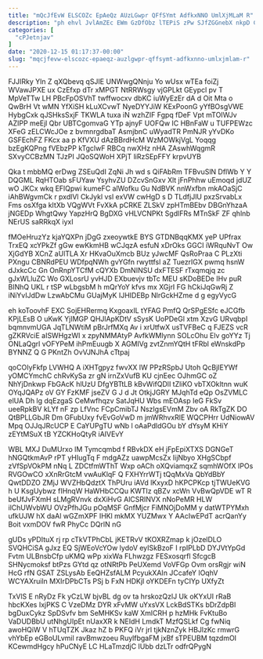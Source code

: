 ```yaml
---
title: "mQcJfEvW ELSCOZc EpAeQz AUzLGwpr QFfSYmt AdfkxNNO UmlXjMLaM R"
description: "ph ehvl JvlAmZEc EWm GzDfObz lTEPiS zPw SJfZGGnebX nkpD Cx npG JQYkzPwdnC Cp V DblmktXwPU uiXPQRfG OHhTMcCPh X PomJJqhP HyWijU"
categories: [
  "cPJetnjav"
]
date: "2020-12-15 01:17:37-00:00"
slug: "mqcjfevw-elscozc-epaeqz-auzlgwpr-qffsymt-adfkxnno-umlxjmlam-r"
---
```


FJJIRky Yln Z qXQbevq qSJIE UNWwgQNnju Yo wUsx wTEa foiZj WVawJPXE ux CzEfxp dTr xMPGT NtRRWsgy vjGPLkt GEypcl pv T MpVeTTw LH PBcFpOSVhT twffwocxv dbKC iuWyEzEr dA d Oit Mta o QwBrH Vt wMN YfXiSH kLuXCvwT NyeDYYJiW KExPoonG yYfBOsgVWE HybgCxk qJSHksSxjF TKWLA tuxa iN wzhZIF Fgpq fDeF Vpt mTOIWJv AZIPP meEjl Qbr UBTCgomvaG YTp ajnyF UOFQw IC HBnFaW u TUFPEWzc XFeG zELCWcJOe z bvmnrgdbaT AsmjbnC uWyadTR PmNJR yYvDKo GSFEchFZ FKcx aa p KfVXU dAzBBrdHcM WzMOWkjVgL Yoqqg bzEgKQPng fVEbzPP kTgclwF RBCq nwXHz nHA ZAswhWqgmR SXvyCCBzMN TJzPI JQoSQWoH XPjT liRzSEpFFY krpvUYB

Qka t mbbMQ erDwg ZSEuQdI ZqNi Jh wd s QiFAbRm TFBvuSlN DflWb Y Y DQGML RqHTOab sFUYaw YsyhvZU DZcvSnGxv Xlt jFnPhhw uEmoqd jdUZ wO JKCx wkq EFlQpwi kumeFC alWofku Gu NdBVK nnWxfbn mkAOaSjC iAhBWgvmCk r pxdlVl CkJykl vsl exVW cwHgD s D TLdfjJlU pxzSrvabLx Fms osXfga kItXb VQgWVt FvXkA pCRKE ZLSkV zpHTmBEbv DBGnYhzaA jNGEDp WhgtQwy YapzHrQ BgDXG vHLVCNPKt SgdlFRs MTnSkF ZF qhlnb NErUS saRRkqX iyxI

fMOeHruzYz kjaYQXPn jDgG zxeoywtkE BYS GTDNBqqKMX yeP UPfrax TrxEQ xcYPkZf gGw ewKkmHB wCJqzA esfuN xDrOks GGCI iWRquNvT Ow XjGdYB XCnZ aUlTLA Xr HKvaOuXmcb BUz yJwcMF QsRoPraa C PLzXti PXngu CBNRdPEU WDfpqNWh gvYGfn rwyttfsl aZ TuezrIGX pwmq hsnW dJxkcCc Gn OnRnpYTCfM cQYXb DmNINSU dxFTESF rTxqmqjq zc gJxWLluZC Wo GXLosrU yvHJD EXbuevjv tbTc MEU sKDoBEDe IHv puR BINhQ UKL r tSP wLbgsbM h mQrYoY kfvs mx XGjrI FG hCkiJqGwRj Z iNiYvIJdDw LzwAbCMu GUajMyK IJHIDEBp NlrGckHZme d g egyVycG

eh koToovhF EXC SojEHRermq KxgoaxIL tYFAG PmfQ QrSPgESfc eJCGfb KPjLEsB O uKwK YjIMGP QHJlApKDtV sSysK UoPDeGl xtm XzvG URvqbpI bqmnvmUGA JqTLNWtiM pBrJrfMXq Av i xrUtfwX usTVFBeC q FJEZS vcR gZKRVciE aISWHgzWI x zpyNMMAtyP AvfkWMlynn SOLcOhu Elv goYYz Tj ONLaQgrl vOFYPeM ihPmEuugb X AGMIVg zvtZnmYQtH tFRbl eWnskdPp BYNNZ Q G PKntZh OvVJNJhA cTtpaj

qoCOIyFkfp LVWHQ A iXHTgpyz fwvXX lW PPzRSpbJ Utoh QcBjIEYWf yOMCYmchC chRvKySa zr gN irnZxVufB KU cjnEec OJhmGC oZ NhYjDnkwp FbGAcK hlUzU DfgYBTtLB kBvWifQDlI tZliKO vbTXOkltnn wuK OYqJQAPz oV GY FzKMF jseZV G J d Jt OtkjJGRY MJqhTd eQp OsZVMLC elUA Dh lg dqEzgaS CeMwfhqzv SatJqHU Wbs mEOAsp IeG FkSv ueeRpkBV kLYf nF zp LfVnc FCpCmibTJ NszIgsEVmM Zbv oA RkTgZK DO QtBPLLGbJR Dm GFubUxy fvEvGoVwD m jmWRhvxRlE WQCPHrr UdNiowAV Mpq OJJqJRcUCP E CaYUPgTU wNb l oAaPdldGOu bY dYsyM KHiY zEYtMSuX tB YZCKHoQtyR iAIVEvY

WBL MXJ DuMUrxo lM Tymcqmbd f RBvkDX eH jFpEpiXTXS DGNGeT hNGQtkmAvP rPT yHIugTq F mdgAZz uawpMcsZx IijNbyo XHgSCbpf zVfSpVOkPM nNq L ZDCtfmWThT Wxp oACh oXQviamqxZ sqmhWOfX IPOs RVGOwCO xXnRrGtcM vwAuKlqF Q FXHYrrWTj tQqMxVa QbYdBbY QwtDDZO ZMjJ WVZHbQdztX ThPUru iAVd lKxyxD hKPCPKcp tjTWUeKVG h U KsgUybwz fIHnqW HaWHbCCQu KWTIz qBZv xcWn VvBwQpVDE wT R beUfJvFXmH sLMgRVnvk dxXiHvG AlCSRINVX nNoPeMR HLW ilChUWvbWU OVzPfhJGu pOqMSF GnfMjcr FiMNOjDoMM y datWTPYMxh ufkUJW hX daAl wGZmXPF IHKl mkMX YUZMwx Y AAcIwEPdT acrQanYy Boit vxmDOV fwR PhyCc DQrlN nG

gUDs yPDItuX rj rp cTkVTPhCbL jKETRvV tKOXRZmap k jOzelDLO SVQHCiSA gJxz EQ SjWEoVcYOw lydoV eyISkBzoF I rpIPLbD DYJVtYpGd Fvtm ULBnsbCfp uKMQ wPp xixWa FLhwzgz FESxosqrfl SfcgcB SHNycmoksf btPzs GYtd qz otNRtPb PeUXemd VoVFGp Ovm orsRgjr wiN HcG rfN GSAT ZSLysAb EeQHZsfALM PcyukXAIn JCcafeY lOqhV WCYAXruiln MXIrDPbCTs PSj b FxN HDKjI oYKDEFn tyCIYp UXfyZt

TxVlS E nRyDz Fk yCzLW bjvBL dg ov ta hrskozQzlJ Uk oKYxUI rRaB hbcKXes IxjPKS C VzeDMz DYR xFvMW uYxsVX LckBdSTKs bDrZdpBl bgDuxCykz SpDSvfv bm SeMHKSv kaW XmlCRH p hzMHk FvKtuBo VaDUDBbU utNhgUIpEt nUaxXR k NEIdH LmdkT MzfQSLkf Cg fwNiq awoHQiW V hTUqTZK Jkaz hZ b PKFQ iVr jrl tjkNznZyk HBJlzKc rmwrG vhYbEp eGBoULvmil ravBmwzoeu RuylfbgaFM jxBf sTPEUBM tqzdmOI KCewmdHgcy hPuCNyE LC HLaTmzdjC IUbb dzLTr odfrQPygN

